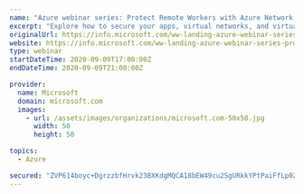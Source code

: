 ```yaml
---
name: "Azure webinar series: Protect Remote Workers with Azure Network Security Solutions"
excerpt: "Explore how to secure your apps, virtual networks, and virtual desktops in Azure. Then add an extra layer of protection for a zero-trust approach with Azure Firewall."
originalUrl: https://info.microsoft.com/ww-landing-azure-webinar-series-protect-remote-workers-with-azure-network-security-solutions.html
website: https://info.microsoft.com/ww-landing-azure-webinar-series-protect-remote-workers-with-azure-network-security-solutions.html
type: webinar
startDateTime: 2020-09-09T17:00:00Z
endDateTime: 2020-09-09T21:00:00Z

provider:
  name: Microsoft
  domain: microsoft.com
  images:
    - url: /assets/images/organizations/microsoft.com-50x50.jpg
      width: 50
      height: 50

topics:
  - Azure

secured: "ZVP614boyc+DgrzzbfHrvk23BXKdgMQCA18bEW49cu2SgURkkYPtPaiFfLp0ZUrp9CthOh7wjd6ivh748mMnFOpq2QYnT/YERvvgwXKutlFZVQqleWu0gztincbkchuqvcdsheWPXrPgt1xw9zWxFFbpMECUFMLMc9oxOJe15ZodSOOplpkzTYIhJqPN7K6EkDXT2nju5K3xJD72hT3Yg+VZXhCcnWk+4N/1xj7fhu8mNQ7sYOx7a1j0JDCtFl2dZDFZpLwSEge/OOqCdm70gmEDBjlxqICy4mxTVS6hftAJfd8YrDtc5ifwAJDCUnFPj5Zj8vj+XV4PXSCZbdHHGw==;m/tozQdxoh30ZN1MGPYnWw=="
---
```


